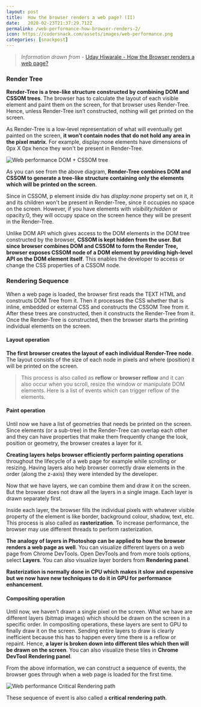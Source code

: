 ```yaml
---
layout: post
title:  How the browser renders a web page? (II)
date:   2020-02-23T21:37:29.712Z
permalink: /web-performance-how-browser-renders-2/
icon: https://codersnack.com/assets/images/web-performance.png
categories: [snackpost]
---
```


> *Information drawn from* - [Uday Hiwarale - How the Browser renders a web page?](https://itnext.io/how-the-browser-renders-a-web-page-dom-cssom-and-rendering-df10531c9969)

### Render Tree

**Render-Tree is a tree-like structure constructed by combining DOM and CSSOM trees**. The browser has to calculate the layout of each visible element and paint them on the screen, for that browser uses Render-Tree. Hence, unless Render-Tree isn’t constructed, nothing will get printed on the screen.

As Render-Tree is a low-level representation of what will eventually get painted on the screen, **it won’t contain nodes that do not hold any area in the pixel matrix**. For example, display:none elements have dimensions of 0px X 0px hence they won't be present in Render-Tree.

![Web performance DOM + CSSOM tree](https://codersnack.com/assets/images/web-performance-dom-cssom.png)

As you can see from the above diagram, **Render-Tree combines DOM and CSSOM to generate a tree-like structure containing only the elements which will be printed on the screen**.

Since in CSSOM, p element inside div has *display:none* property set on it, it and its children won't be present in Render-Tree, since it occupies no space on the screen. However, if you have elements with *visibility:hidden* or opacity:0, they will occupy space on the screen hence they will be present in the Render-Tree.

Unlike DOM API which gives access to the DOM elements in the DOM tree constructed by the browser, **CSSOM is kept hidden from the user. But since browser combines DOM and CSSOM to form the Render Tree, browser exposes CSSOM node of a DOM element by providing high-level API on the DOM element itself**. This enables the developer to access or change the CSS properties of a CSSOM node.

### Rendering Sequence

When a web page is loaded, the browser first reads the TEXT HTML and constructs DOM Tree from it. Then it processes the CSS whether that is inline, embedded or external CSS and constructs the CSSOM Tree from it. After these trees are constructed, then it constructs the Render-Tree from it. Once the Render-Tree is constructed, then the browser starts the printing individual elements on the screen.

#### Layout operation

**The first browser creates the layout of each individual Render-Tree node**. The layout consists of the size of each node in pixels and where (position) it will be printed on the screen.

> This process is also called as **reflow** or **browser reflow** and it can also occur when you scroll, resize the window or manipulate DOM elements. Here is a list of events which can trigger reflow of the elements.

#### Paint operation

Until now we have a list of geometries that needs be printed on the screen. Since elements (or a sub-tree) in the Render-Tree can overlap each other and they can have properties that make them frequently change the look, position or geometry, the browser creates a layer for it.

**Creating layers helps browser efficiently perform painting operations** throughout the lifecycle of a web page for example while scrolling or resizing. Having layers also help browser correctly draw elements in the order (along the z-axis) they were intended by the developer.

Now that we have layers, we can combine them and draw it on the screen. But the browser does not draw all the layers in a single image. Each layer is drawn separately first.

Inside each layer, the browser fills the individual pixels with whatever visible property of the element is like border, background colour, shadow, text, etc. This process is also called as **rasterization**. To increase performance, the browser may use different threads to perform rasterization.

**The analogy of layers in Photoshop can be applied to how the browser renders a web page as well**. You can visualize different layers on a web page from Chrome DevTools. Open DevTools and from more tools options, select **Layers**. You can also visualize layer borders from **Rendering panel**.

**Rasterization is normally done in CPU which makes it slow and expensive but we now have new techniques to do it in GPU for performance enhancement**. 

#### Compositing operation

Until now, we haven’t drawn a single pixel on the screen. What we have are different layers (bitmap images) which should be drawn on the screen in a specific order. In compositing operations, these layers are sent to GPU to finally draw it on the screen.
Sending entire layers to draw is clearly inefficient because this has to happen every time there is a reflow or repaint. Hence, **a layer is broken down into different tiles which then will be drawn on the screen**. You can also visualize these tiles in **Chrome DevTool Rendering panel**.

From the above information, we can construct a sequence of events, the browser goes through when a web page is loaded for the first time.

![Web performance Critical Rendering path](https://codersnack.com/assets/images/critical-rendering-path.png)


These sequence of event is also called a **critical rendering path**.



